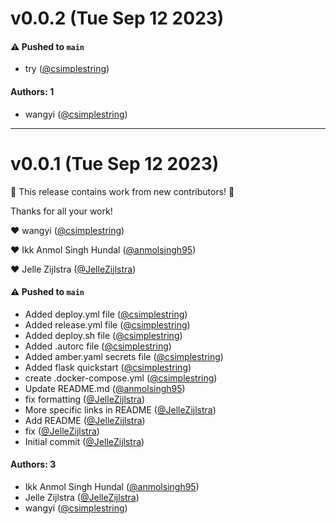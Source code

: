 # v0.0.2 (Tue Sep 12 2023)

#### ⚠️ Pushed to `main`

- try ([@csimplestring](https://github.com/csimplestring))

#### Authors: 1

- wangyi ([@csimplestring](https://github.com/csimplestring))

---

# v0.0.1 (Tue Sep 12 2023)

:tada: This release contains work from new contributors! :tada:

Thanks for all your work!

:heart: wangyi ([@csimplestring](https://github.com/csimplestring))

:heart: Ikk Anmol Singh Hundal ([@anmolsingh95](https://github.com/anmolsingh95))

:heart: Jelle Zijlstra ([@JelleZijlstra](https://github.com/JelleZijlstra))

#### ⚠️ Pushed to `main`

- Added deploy.yml file ([@csimplestring](https://github.com/csimplestring))
- Added release.yml file ([@csimplestring](https://github.com/csimplestring))
- Added deploy.sh file ([@csimplestring](https://github.com/csimplestring))
- Added .autorc file ([@csimplestring](https://github.com/csimplestring))
- Added amber.yaml secrets file ([@csimplestring](https://github.com/csimplestring))
- Added flask quickstart ([@csimplestring](https://github.com/csimplestring))
- create .docker-compose.yml ([@csimplestring](https://github.com/csimplestring))
- Update README.md ([@anmolsingh95](https://github.com/anmolsingh95))
- fix formatting ([@JelleZijlstra](https://github.com/JelleZijlstra))
- More specific links in README ([@JelleZijlstra](https://github.com/JelleZijlstra))
- Add README ([@JelleZijlstra](https://github.com/JelleZijlstra))
- fix ([@JelleZijlstra](https://github.com/JelleZijlstra))
- Initial commit ([@JelleZijlstra](https://github.com/JelleZijlstra))

#### Authors: 3

- Ikk Anmol Singh Hundal ([@anmolsingh95](https://github.com/anmolsingh95))
- Jelle Zijlstra ([@JelleZijlstra](https://github.com/JelleZijlstra))
- wangyi ([@csimplestring](https://github.com/csimplestring))
